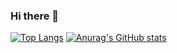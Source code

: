### Hi there 👋

[![Top Langs](https://github-readme-stats.vercel.app/api/top-langs/?username=IMjaeyongpark&layout=compact)](https://github.com/IMjaeyongpark/github-readme-stats)
[![Anurag's GitHub stats](https://github-readme-stats.vercel.app/api?username=IMjaeyongpark)](https://github.com/anuraghazra/github-readme-stats)<br>

